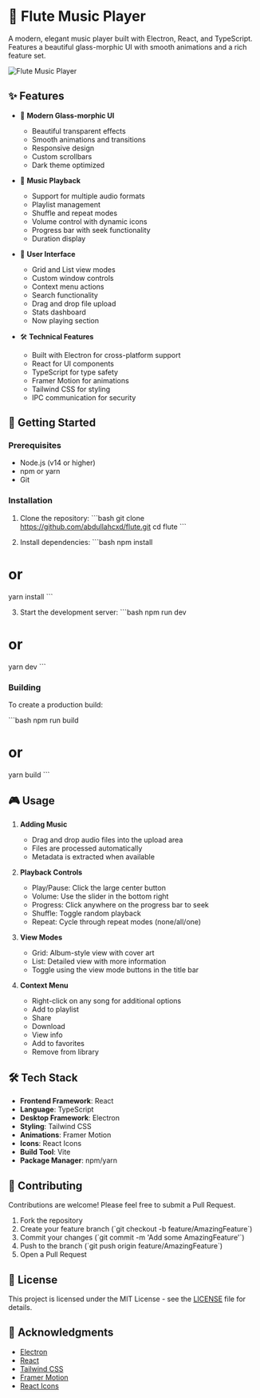 # 🎵 Flute Music Player

A modern, elegant music player built with Electron, React, and TypeScript. Features a beautiful glass-morphic UI with smooth animations and a rich feature set.

![Flute Music Player](./screenshot.png)

## ✨ Features

- 🎨 **Modern Glass-morphic UI**
  - Beautiful transparent effects
  - Smooth animations and transitions
  - Responsive design
  - Custom scrollbars
  - Dark theme optimized

- 🎵 **Music Playback**
  - Support for multiple audio formats
  - Playlist management
  - Shuffle and repeat modes
  - Volume control with dynamic icons
  - Progress bar with seek functionality
  - Duration display

- 📱 **User Interface**
  - Grid and List view modes
  - Custom window controls
  - Context menu actions
  - Search functionality
  - Drag and drop file upload
  - Stats dashboard
  - Now playing section

- 🛠 **Technical Features**
  - Built with Electron for cross-platform support
  - React for UI components
  - TypeScript for type safety
  - Framer Motion for animations
  - Tailwind CSS for styling
  - IPC communication for security

## 🚀 Getting Started

### Prerequisites

- Node.js (v14 or higher)
- npm or yarn
- Git

### Installation

1. Clone the repository:
\`\`\`bash
git clone https://github.com/abdullahcxd/flute.git
cd flute
\`\`\`

2. Install dependencies:
\`\`\`bash
npm install
# or
yarn install
\`\`\`

3. Start the development server:
\`\`\`bash
npm run dev
# or
yarn dev
\`\`\`

### Building

To create a production build:

\`\`\`bash
npm run build
# or
yarn build
\`\`\`

## 🎮 Usage

1. **Adding Music**
   - Drag and drop audio files into the upload area
   - Files are processed automatically
   - Metadata is extracted when available

2. **Playback Controls**
   - Play/Pause: Click the large center button
   - Volume: Use the slider in the bottom right
   - Progress: Click anywhere on the progress bar to seek
   - Shuffle: Toggle random playback
   - Repeat: Cycle through repeat modes (none/all/one)

3. **View Modes**
   - Grid: Album-style view with cover art
   - List: Detailed view with more information
   - Toggle using the view mode buttons in the title bar

4. **Context Menu**
   - Right-click on any song for additional options
   - Add to playlist
   - Share
   - Download
   - View info
   - Add to favorites
   - Remove from library

## 🛠 Tech Stack

- **Frontend Framework**: React
- **Language**: TypeScript
- **Desktop Framework**: Electron
- **Styling**: Tailwind CSS
- **Animations**: Framer Motion
- **Icons**: React Icons
- **Build Tool**: Vite
- **Package Manager**: npm/yarn

## 🤝 Contributing

Contributions are welcome! Please feel free to submit a Pull Request.

1. Fork the repository
2. Create your feature branch (\`git checkout -b feature/AmazingFeature\`)
3. Commit your changes (\`git commit -m 'Add some AmazingFeature'\`)
4. Push to the branch (\`git push origin feature/AmazingFeature\`)
5. Open a Pull Request

## 📝 License

This project is licensed under the MIT License - see the [LICENSE](LICENSE) file for details.

## 🙏 Acknowledgments

- [Electron](https://www.electronjs.org/)
- [React](https://reactjs.org/)
- [Tailwind CSS](https://tailwindcss.com/)
- [Framer Motion](https://www.framer.com/motion/)
- [React Icons](https://react-icons.github.io/react-icons/)
